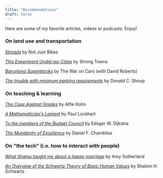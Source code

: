 ```yaml
---
title: "Recommendations"
draft: false
---
```


Here are some of my favorite articles, videos or podcasts. Enjoy!


### On land use and transportation

[_Stroads_](https://www.youtube.com/watch?v=ORzNZUeUHAM&list=PLJp5q-R0lZ0_FCUbeVWK6OGLN69ehUTVa&index=6) by Not Just Bikes

[_This Experiment Undid our Cities_](https://www.youtube.com/watch?v=Q1G_bda3o1o&t=227s) by Strong Towns

[_Barcelona Superblocks_](https://sites.libsyn.com/132228/twoc-bonus-barcelonas-superblocks-with-david-roberts-of-vox) by The War on Cars (with David Roberts)

[_The trouble with minimum parking requirements_](http://shoup.bol.ucla.edu/Trouble.pdf) by Donald C. Shoup

### On teaching & learning

[_The Case Against Grades_](https://www.alfiekohn.org/article/case-grades/) by Alfie Kohn

[_A Mathematician's Lament_](https://worrydream.com/refs/Lockhart_2002_-_A_Mathematician%27s_Lament.pdf) by Paul Lockhart

[_To the members of the Budget Council_](https://www.cs.utexas.edu/users/EWD/transcriptions/OtherDocs/Haskell.html) by Edsger W. Dijkstra

[_The Mundanity of Excellence_](https://academics.hamilton.edu/documents/themundanityofexcellence.pdf) by Daniel F. Chambliss

### On "the tech" (i.e. how to interact with people)

[_What Shamu taught me about a happy marriage_](https://www.nytimes.com/2019/10/11/style/modern-love-what-shamu-taught-me-happy-marriage.html) by Amy Sutherland

[_An Overview of the Schwartz Theory of Basic Human Values_](https://scholarworks.gvsu.edu/cgi/viewcontent.cgi?article=1116&context=orpc) by Shalom H. Schwartz


